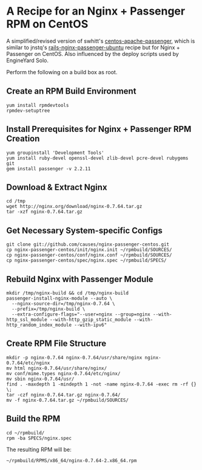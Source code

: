 # A Recipe for an Nginx + Passenger RPM on CentOS

A simplified/revised version of swhitt's [centos-apache-passenger][cap], which
is similar to jnstq's [rails-nginx-passenger-ubuntu][rnpu] recipe but for
Nginx + Passenger on CentOS. Also influenced by the deploy scripts used by
EngineYard Solo.

  [cap]: http://github.com/swhitt/centos-apache-passenger
  [rnpu]: http://github.com/jnstq/rails-nginx-passenger-ubuntu

Perform the following on a build box as root.

## Create an RPM Build Environment

    yum install rpmdevtools
    rpmdev-setuptree

## Install Prerequisites for Nginx + Passenger RPM Creation

    yum groupinstall 'Development Tools'
    yum install ruby-devel openssl-devel zlib-devel pcre-devel rubygems git
    gem install passenger -v 2.2.11

## Download & Extract Nginx

    cd /tmp
    wget http://nginx.org/download/nginx-0.7.64.tar.gz
    tar -xzf nginx-0.7.64.tar.gz

## Get Necessary System-specific Configs

    git clone git://github.com/causes/nginx-passenger-centos.git
    cp nginx-passenger-centos/init/nginx.init ~/rpmbuild/SOURCES/
    cp nginx-passenger-centos/conf/nginx.conf ~/rpmbuild/SOURCES/
    cp nginx-passenger-centos/spec/nginx.spec ~/rpmbuild/SPECS/

## Rebuild Nginx with Passenger Module
    mkdir /tmp/nginx-build && cd /tmp/nginx-build
    passenger-install-nginx-module --auto \
      --nginx-source-dir=/tmp/nginx-0.7.64 \
      --prefix=/tmp/nginx-build \
      --extra-configure-flags="--user=nginx --group=nginx --with-http_ssl_module --with-http_gzip_static_module --with-http_random_index_module --with-ipv6"

## Create RPM File Structure
    mkdir -p nginx-0.7.64 nginx-0.7.64/usr/share/nginx nginx-0.7.64/etc/nginx
    mv html nginx-0.7.64/usr/share/nginx/
    mv conf/mime.types nginx-0.7.64/etc/nginx/
    mv sbin nginx-0.7.64/usr/
    find . -maxdepth 1 -mindepth 1 -not -name nginx-0.7.64 -exec rm -rf {} \;
    tar -czf nginx-0.7.64.tar.gz nginx-0.7.64/
    mv -f nginx-0.7.64.tar.gz ~/rpmbuild/SOURCES/

## Build the RPM
    cd ~/rpmbuild/
    rpm -ba SPECS/nginx.spec

The resulting RPM will be:

    ~/rpmbuild/RPMS/x86_64/nginx-0.7.64-2.x86_64.rpm
